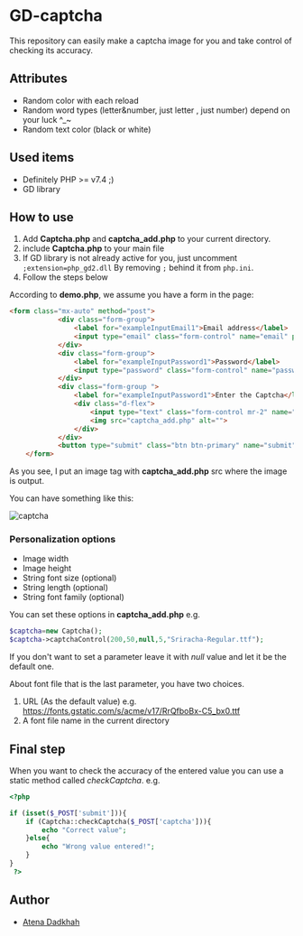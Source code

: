 # GD-captcha
This repository can easily make a captcha image for you and take control of checking its accuracy.
## Attributes
- Random color with each reload 
- Random word types (letter&number, just letter , just number) depend on your luck ^_~
- Random text color (black or white)
## Used items
- Definitely PHP >= v7.4  ;) 
- GD library
## How to use
1. Add **Captcha.php** and **captcha_add.php** to your current directory.
2. include **Captcha.php** to your main file
3. If GD library is not already active for you, just uncomment `;extension=php_gd2.dll` By removing `;` behind it from `php.ini`.
4. Follow the steps below

According to **demo.php**, we assume you have a form in the page:
```html
<form class="mx-auto" method="post">
            <div class="form-group">
                <label for="exampleInputEmail1">Email address</label>
                <input type="email" class="form-control" name="email" placeholder="Enter email">
            </div>
            <div class="form-group">
                <label for="exampleInputPassword1">Password</label>
                <input type="password" class="form-control" name="password" placeholder="Password">
            </div>
            <div class="form-group ">
                <label for="exampleInputPassword1">Enter the Captcha</label>
                <div class="d-flex">
                    <input type="text" class="form-control mr-2" name="captcha" placeholder="captcha">
                    <img src="captcha_add.php" alt="">
                </div>
            </div>
            <button type="submit" class="btn btn-primary" name="submit">Submit</button>
    </form>
```
As you see, I put an image tag with **captcha_add.php** src where the image is output.

You can have something like this:

![captcha](https://user-images.githubusercontent.com/91287064/161240788-78efd47c-671d-4a9d-8ab5-0c1e203f2456.png)


### Personalization options
- Image width
- Image height
- String font size (optional)
- String length (optional)
- String font family (optional)

You can set these options in **captcha_add.php** e.g.
```php
$captcha=new Captcha();
$captcha->captchaControl(200,50,null,5,"Sriracha-Regular.ttf");
```
If you don't want to set a parameter leave it with *null* value and let it be the default one.

About font file that is the last parameter, you have two choices.
1. URL (As the default value) e.g. https://fonts.gstatic.com/s/acme/v17/RrQfboBx-C5_bx0.ttf
2. A font file name in the current directory 
## Final step
When you want to check the accuracy of the entered value you can use a static method called *checkCaptcha*. e.g.
```php 
<?php

if (isset($_POST['submit'])){
    if (Captcha::checkCaptcha($_POST['captcha'])){
        echo "Correct value";
    }else{
        echo "Wrong value entered!";
    }
}
 ?>
```
## Author

- [Atena Dadkhah](https://github.com/Atenad86/)
